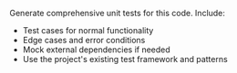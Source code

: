 Generate comprehensive unit tests for this code. Include:

- Test cases for normal functionality
- Edge cases and error conditions
- Mock external dependencies if needed
- Use the project's existing test framework and patterns
